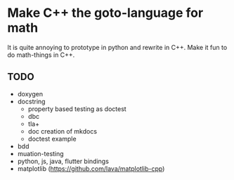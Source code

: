 Make C++ the goto-language for math
===================================

It is quite annoying to prototype in python and rewrite in C++. Make it fun to do 
math-things in C++.



## TODO

* doxygen
* docstring
  * property based testing as doctest
  * dbc
  * tla+
  * doc creation of mkdocs
  * doctest example
* bdd
* muation-testing
* python, js, java, flutter bindings
* matplotlib (https://github.com/lava/matplotlib-cpp)
